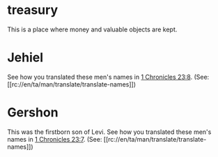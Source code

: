 # treasury

This is a place where money and valuable objects are kept.

# Jehiel

See how you translated these men's names in [1 Chronicles 23:8](../23/07.md). (See: [[rc://en/ta/man/translate/translate-names]])

# Gershon

This was the firstborn son of Levi. See how you translated these men's names in [1 Chronicles 23:7](../23/07.md). (See: [[rc://en/ta/man/translate/translate-names]])

